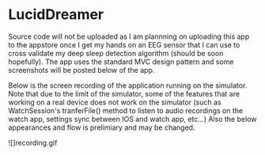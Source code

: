 # LucidDreamer

Source code will not be uploaded as I am plannning on uploading this app to the appstore once I get my hands on an EEG sensor that I can use to cross validate my deep sleep detection algorithm (should be soon hopefully). The app uses the standard MVC design pattern and some screenshots will be posted below of the app. 

Below is the screen recording of the application running on the simulator. Note that due to the limit of the simulator, some of the features that are working on a real device does not work on the simulator (such as WatchSession's tranferFile() method to listen to audio recordings on the watch app, settings sync between IOS and watch app, etc...) Also the below appearances and flow is prelimiary and may be changed. 

![]recording.gif
